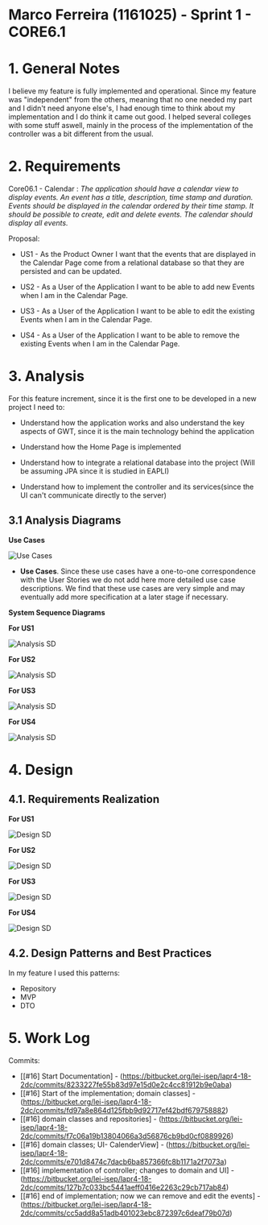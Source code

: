 **Marco Ferreira** (1161025) - Sprint 1 - CORE6.1
===============================

# 1. General Notes

I believe my feature is fully implemented and operational. Since my feature was "independent" from the others, meaning that no one
needed my part and I didn't need anyone else's, I had enough time to think about my implementation and I do think it came out good. I helped several
colleges with some stuff aswell, mainly in the process of the implementation of the controller was a bit different from the usual.

# 2. Requirements

Core06.1 - Calendar :
*The application should have a calendar view to display events. An event has a title, description, time stamp and duration. Events should be displayed in the calendar ordered by their time stamp. It should be possible to create, edit and delete events. The calendar should display all events.*

Proposal:

- US1 - As the Product Owner I want that the events that are displayed in the Calendar Page come from a relational database so that they are persisted and can be updated.

- US2 - As a User of the Application I want to be able to add new Events when I am in the Calendar Page.

- US3 - As a User of the Application I want to be able to edit the existing Events when I am in the Calendar Page.

- US4 - As a User of the Application I want to be able to remove the existing Events when I am in the Calendar Page.

# 3. Analysis

For this feature increment, since it is the first one to be developed in a new project I need to:  

- Understand how the application works and also understand the key aspects of GWT, since it is the main technology behind the application  

- Understand how the Home Page is implemented  

- Understand how to integrate a relational database into the project (Will be assuming JPA since it is studied in EAPLI)

- Understand how to implement the controller and its services(since the UI can't communicate directly to the server)  

## 3.1 Analysis Diagrams

**Use Cases**

![Use Cases](us.png)

- **Use Cases**. Since these use cases have a one-to-one correspondence with the User Stories we do not add here more detailed use case descriptions. We find that these use cases are very simple and may eventually add more specification at a later stage if necessary.

**System Sequence Diagrams**

**For US1**

![Analysis SD](listEventsSSD.png)

**For US2**

![Analysis SD](createEventSSD.png)

**For US3**

![Analysis SD](editEventSSD.png)

**For US4**

![Analysis SD](removeEventSSD.png)


# 4. Design
## 4.1. Requirements Realization

**For US1**

![Design SD](listEventsSD.png)

**For US2**

![Design SD](createEventSD.png)

**For US3**

![Design SD](editEventSD.png)

**For US4**

![Design SD](removeEventSD.png)

## 4.2. Design Patterns and Best Practices

In my feature I used this patterns:
- Repository
- MVP
- DTO

# 5. Work Log

Commits:

- [[#16] Start Documentation] - (https://bitbucket.org/lei-isep/lapr4-18-2dc/commits/8233227fe55b83d97e15d0e2c4cc81912b9e0aba)
- [[#16] Start of the implementation; domain classes] - (https://bitbucket.org/lei-isep/lapr4-18-2dc/commits/fd97a8e864d125fbb9d92717ef42bdf679758882)
- [[#16] domain classes and repositories] - (https://bitbucket.org/lei-isep/lapr4-18-2dc/commits/f7c06a19b13804066a3d56876cb9bd0cf0889926)
- [[#16] domain classes; UI- CalenderView] - (https://bitbucket.org/lei-isep/lapr4-18-2dc/commits/e701d8474c7dacb6ba857366fc8b1171a2f7073a)
- [[#16] implementation of controller; changes to domain and UI] - (https://bitbucket.org/lei-isep/lapr4-18-2dc/commits/127b7c033bc5441aeff0416e2263c29cb717ab84)
- [[#16] end of implementation; now we can remove and edit the events] - (https://bitbucket.org/lei-isep/lapr4-18-2dc/commits/cc5add8a51adb401023ebc872397c6deaf79b07d)
